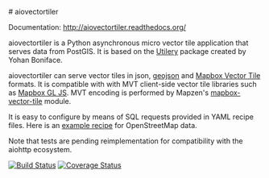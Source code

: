 # aiovectortiler

Documentation: http://aiovectortiler.readthedocs.org/

aiovectortiler is a Python asynchronous micro vector tile application that serves data from PostGIS. 
It is based on the [Utilery](https://github.com/tilery/utilery) package created by Yohan Boniface.

aiovectortiler can serve vector tiles in json, [geojson](http://geojson.org) and [Mapbox Vector Tile](https://www.mapbox.com/vector-tiles/) formats. 
It is compatible with with MVT client-side vector tile libraries such as [Mapbox GL JS](https://www.mapbox.com/mapbox-gl-js/api/). 
MVT encoding is performed by Mapzen's [mapbox-vector-tile](https://github.com/tilezen/mapbox-vector-tile) module.

It is easy to configure by means of SQL requests provided in YAML recipe files. Here is an [example recipe](https://github.com/etalab/utilery-osm-recipe/blob/master/utilery.yml) for OpenStreetMap data.

Note that tests are pending reimplementation for compatibility with the aiohttp ecosystem.

[![Build Status](https://travis-ci.org/shongololo/aiovectortiler.svg)](https://travis-ci.org/shongololo/aiovectortiler)
[![Coverage Status](https://coveralls.io/repos/github/shongololo/aiovectortiler/badge.svg?branch=master)](https://coveralls.io/github/shongololo/aiovectortiler?branch=master)
